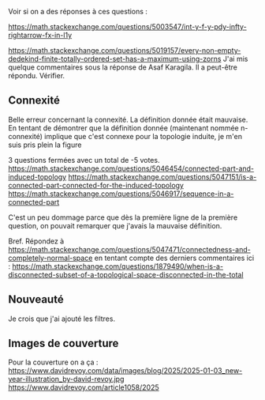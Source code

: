 Voir si on a des réponses à ces questions :

https://math.stackexchange.com/questions/5003547/int-y-f-y-pdy-infty-rightarrow-fx-in-l1y

https://math.stackexchange.com/questions/5019157/every-non-empty-dedekind-finite-totally-ordered-set-has-a-maximum-using-zorns
 J'ai mis quelque commentaires sous la réponse de Asaf Karagila. Il a peut-être répondu. Vérifier.


## Connexité

Belle erreur concernant la connexité. La définition donnée était mauvaise.
En tentant de démontrer que la définition donnée (maintenant nommée n-connexité) implique que c'est connexe pour la topologie induite, je m'en suis pris plein la figure

3 questions fermées avec un total de -5 votes.
https://math.stackexchange.com/questions/5046454/connected-part-and-induced-topology
https://math.stackexchange.com/questions/5047151/is-a-connected-part-connected-for-the-induced-topology
https://math.stackexchange.com/questions/5046917/sequence-in-a-connected-part

C'est un peu dommage parce que dès la première ligne de la première question, on pouvait remarquer que j'avais la mauvaise définition.

Bref. Répondez à
https://math.stackexchange.com/questions/5047471/connectedness-and-completely-normal-space
en tentant compte des derniers commentaires ici :
https://math.stackexchange.com/questions/1879490/when-is-a-disconnected-subset-of-a-topological-space-disconnected-in-the-total


## Nouveauté

Je crois que j'ai ajouté les filtres.

## Images de couverture


Pour la couverture on a ça :
https://www.davidrevoy.com/data/images/blog/2025/2025-01-03_new-year-illustration_by-david-revoy.jpg
https://www.davidrevoy.com/article1058/2025
